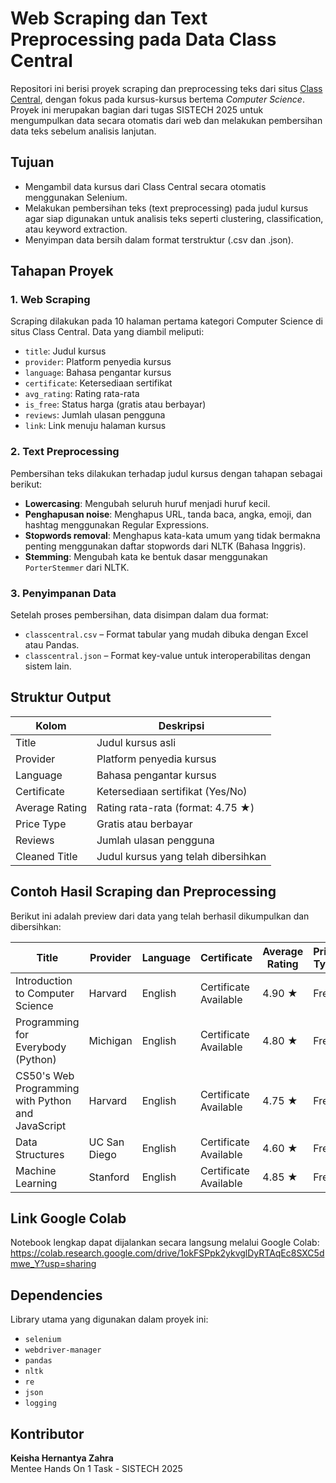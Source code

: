 # Web Scraping dan Text Preprocessing pada Data Class Central

Repositori ini berisi proyek scraping dan preprocessing teks dari situs [Class Central](https://www.classcentral.com/subject/cs), dengan fokus pada kursus-kursus bertema *Computer Science*. Proyek ini merupakan bagian dari tugas SISTECH 2025 untuk mengumpulkan data secara otomatis dari web dan melakukan pembersihan data teks sebelum analisis lanjutan.

## Tujuan

- Mengambil data kursus dari Class Central secara otomatis menggunakan Selenium.
- Melakukan pembersihan teks (text preprocessing) pada judul kursus agar siap digunakan untuk analisis teks seperti clustering, classification, atau keyword extraction.
- Menyimpan data bersih dalam format terstruktur (.csv dan .json).

## Tahapan Proyek

### 1. Web Scraping
Scraping dilakukan pada 10 halaman pertama kategori Computer Science di situs Class Central. Data yang diambil meliputi:

- `title`: Judul kursus
- `provider`: Platform penyedia kursus
- `language`: Bahasa pengantar kursus
- `certificate`: Ketersediaan sertifikat
- `avg_rating`: Rating rata-rata
- `is_free`: Status harga (gratis atau berbayar)
- `reviews`: Jumlah ulasan pengguna
- `link`: Link menuju halaman kursus

### 2. Text Preprocessing
Pembersihan teks dilakukan terhadap judul kursus dengan tahapan sebagai berikut:

- **Lowercasing**: Mengubah seluruh huruf menjadi huruf kecil.
- **Penghapusan noise**: Menghapus URL, tanda baca, angka, emoji, dan hashtag menggunakan Regular Expressions.
- **Stopwords removal**: Menghapus kata-kata umum yang tidak bermakna penting menggunakan daftar stopwords dari NLTK (Bahasa Inggris).
- **Stemming**: Mengubah kata ke bentuk dasar menggunakan `PorterStemmer` dari NLTK.

### 3. Penyimpanan Data
Setelah proses pembersihan, data disimpan dalam dua format:

- `classcentral.csv` – Format tabular yang mudah dibuka dengan Excel atau Pandas.
- `classcentral.json` – Format key-value untuk interoperabilitas dengan sistem lain.


## Struktur Output

| Kolom           | Deskripsi                                      |
|-----------------|-------------------------------------------------|
| Title           | Judul kursus asli                               |
| Provider        | Platform penyedia kursus                        |
| Language        | Bahasa pengantar kursus                         |
| Certificate     | Ketersediaan sertifikat (Yes/No)                |
| Average Rating  | Rating rata-rata (format: 4.75 ★)               |
| Price Type      | Gratis atau berbayar                            |
| Reviews         | Jumlah ulasan pengguna                          |
| Cleaned Title   | Judul kursus yang telah dibersihkan             |

## Contoh Hasil Scraping dan Preprocessing

Berikut ini adalah preview dari data yang telah berhasil dikumpulkan dan dibersihkan:

| Title                                            | Provider   | Language | Certificate           | Average Rating | Price Type | Reviews     | Cleaned Title                |
|--------------------------------------------------|------------|----------|------------------------|----------------|------------|-------------|------------------------------|
| Introduction to Computer Science                | Harvard    | English  | Certificate Available  | 4.90 ★         | Free       | 3000 reviews| introduct comput scienc     |
| Programming for Everybody (Python)              | Michigan   | English  | Certificate Available  | 4.80 ★         | Free       | 2500 reviews| program everybodi python     |
| CS50's Web Programming with Python and JavaScript| Harvard    | English  | Certificate Available  | 4.75 ★         | Free       | 1800 reviews| cs web program python javascript |
| Data Structures                                  | UC San Diego| English | Certificate Available  | 4.60 ★         | Free       | 1500 reviews| data structur                |
| Machine Learning                                 | Stanford   | English  | Certificate Available  | 4.85 ★         | Free       | 5000 reviews| machin learn                 |

## Link Google Colab

Notebook lengkap dapat dijalankan secara langsung melalui Google Colab:
https://colab.research.google.com/drive/1okFSPpk2ykvglDyRTAqEc8SXC5dmwe_Y?usp=sharing

## Dependencies

Library utama yang digunakan dalam proyek ini:

- `selenium`
- `webdriver-manager`
- `pandas`
- `nltk`
- `re`
- `json`
- `logging`

## Kontributor

**Keisha Hernantya Zahra**   
Mentee Hands On 1 Task - SISTECH 2025

